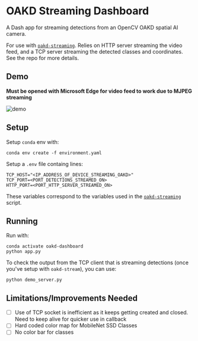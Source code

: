 # OAKD Streaming Dashboard

A Dash app for streaming detections from an OpenCV OAKD spatial AI camera. 

For use with [`oakd-streaming`](https://github.com/dbandrews/oakd-streaming). Relies on HTTP server streaming the video feed, and a TCP server streaming the detected classes and coordinates. See the repo for more details.

## Demo

**Must be opened with Microsoft Edge for video feed to work due to MJPEG streaming**

![demo](/visuals/oakd.gif)

## Setup

Setup `conda` env with:

```
conda env create -f environment.yaml
```

Setup a `.env` file containg lines:

```
TCP_HOST="<IP_ADDRESS_OF_DEVICE_STREAMING_OAKD>"
TCP_PORT=<PORT_DETECTIONS_STREAMED_ON>
HTTP_PORT=<PORT_HTTP_SERVER_STREAMED_ON>
```

These variables correspond to the variables used in the [`oakd-streaming`](https://github.com/dbandrews/oakd-streaming) script.

## Running

Run with:

```
conda activate oakd-dashboard
python app.py
```

To check the output from the TCP client that is streaming detections (once you've setup with `oakd-stream`), you can use:

```
python demo_server.py
```


## Limitations/Improvements Needed

- [ ] Use of TCP socket is inefficient as it keeps getting created and closed. Need to keep alive for quicker use in callback
- [ ] Hard coded color map for MobileNet SSD Classes
- [ ] No color bar for classes
